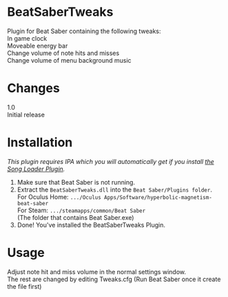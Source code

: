 # BeatSaberTweaks
Plugin for Beat Saber containing the following tweaks:  
In game clock  
Moveable energy bar  
Change volume of note hits and misses  
Change volume of menu background music  

# Changes
1.0  
Initial release 

# Installation
*This plugin requires IPA which you will automatically get if you install [the Song Loader Plugin](https://github.com/xyonico/BeatSaberSongInjector/releases).*

1. Make sure that Beat Saber is not running.
2. Extract the `BeatSaberTweaks.dll` into the `Beat Saber/Plugins folder`.  
	For Oculus Home: `.../Oculus Apps/Software/hyperbolic-magnetism-beat-saber`  
	For Steam: `.../steamapps/common/Beat Saber`  
		(The folder that contains Beat Saber.exe)
4. Done! You've installed the BeatSaberTweaks Plugin.

# Usage
Adjust note hit and miss volume in the normal settings window.  
The rest are changed by editing Tweaks.cfg (Run Beat Saber once it create the file first)